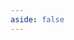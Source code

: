 ```yaml
---
aside: false
---
```


<script setup>
import DeviceSpecTable from '../../components/DeviceSpecTable.vue'
import spec from '../../public/device-specs/rtk/v2.yaml?raw'
</script>

<DeviceSpecTable :yamlText="spec" deviceTitle="Personal Handheld RTK (RH2)" />
